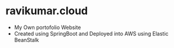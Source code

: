 # ravikumar.cloud

- My Own portofolio Website
- Created using SpringBoot and Deployed into AWS using Elastic BeanStalk
